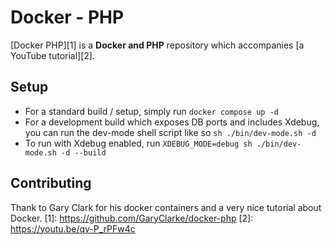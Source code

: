 # Docker - PHP

[Docker PHP][1] is a **Docker and PHP** repository which accompanies [a YouTube tutorial][2].

Setup
------------

* For a standard build / setup, simply run
```docker compose up -d ```
* For a development build which exposes DB ports and includes Xdebug, you can run the dev-mode shell script like so
```sh ./bin/dev-mode.sh -d```
* To run with Xdebug enabled, run 
```XDEBUG_MODE=debug sh ./bin/dev-mode.sh -d --build```
 

Contributing
------------

Thank to Gary Clark for his docker containers and a very nice tutorial about Docker.
[1]: https://github.com/GaryClarke/docker-php
[2]: https://youtu.be/qv-P_rPFw4c
